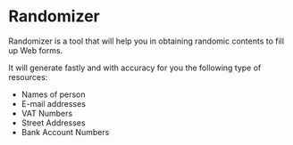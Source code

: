 # Randomizer

Randomizer is a tool that will help you in obtaining randomic contents to fill up Web forms.

It will generate fastly and with accuracy for you the following type of resources:
* Names of person
* E-mail addresses
* VAT Numbers
* Street Addresses
* Bank Account Numbers